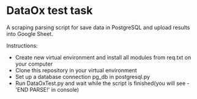 # DataOx test task

A scraping parsing script for save data in PostgreSQL and upload results into Google Sheet.

Instructions:
* Create new virtual environment and install all modules from req.txt on your computer
* Clone this repository in your virtual environment
* Set up a database connection pg_db in postgresql.py
* Run DataOxTest.py and wait while the script is finished(you will see - 'END PARSE!' in console)
